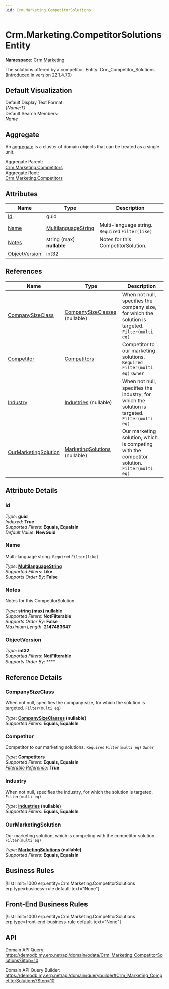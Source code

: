 ```yaml
---
uid: Crm.Marketing.CompetitorSolutions
---
```

# Crm.Marketing.CompetitorSolutions Entity

**Namespace:** [Crm.Marketing](Crm.Marketing.md)  

The solutions offered by a competitor. Entity: Crm_Competitor_Solutions (Introduced in version 22.1.4.70)

## Default Visualization
Default Display Text Format:  
_{Name:T}_  
Default Search Members:  
_Name_  

## Aggregate
An [aggregate](https://docs.erp.net/tech/advanced/concepts/aggregates.html) is a cluster of domain objects that can be treated as a single unit.  

Aggregate Parent:  
[Crm.Marketing.Competitors](Crm.Marketing.Competitors.md)  
Aggregate Root:  
[Crm.Marketing.Competitors](Crm.Marketing.Competitors.md)  

## Attributes

| Name | Type | Description |
| ---- | ---- | --- |
| [Id](Crm.Marketing.CompetitorSolutions.md#id) | guid |  
| [Name](Crm.Marketing.CompetitorSolutions.md#name) | [MultilanguageString](../data-types.md#multilanguagestring) | Multi-language string. `Required` `Filter(like)` 
| [Notes](Crm.Marketing.CompetitorSolutions.md#notes) | string (max) __nullable__ | Notes for this CompetitorSolution. 
| [ObjectVersion](Crm.Marketing.CompetitorSolutions.md#objectversion) | int32 |  

## References

| Name | Type | Description |
| ---- | ---- | --- |
| [CompanySizeClass](Crm.Marketing.CompetitorSolutions.md#companysizeclass) | [CompanySizeClasses](Crm.Marketing.CompanySizeClasses.md) (nullable) | When not null, specifies the company size, for which the solution is targeted. `Filter(multi eq)` |
| [Competitor](Crm.Marketing.CompetitorSolutions.md#competitor) | [Competitors](Crm.Marketing.Competitors.md) | Competitor to our marketing solutions. `Required` `Filter(multi eq)` `Owner` |
| [Industry](Crm.Marketing.CompetitorSolutions.md#industry) | [Industries](Crm.Marketing.Industries.md) (nullable) | When not null, specifies the industry, for which the solution is targeted. `Filter(multi eq)` |
| [OurMarketingSolution](Crm.Marketing.CompetitorSolutions.md#ourmarketingsolution) | [MarketingSolutions](Crm.Marketing.MarketingSolutions.md) (nullable) | Our marketing solution, which is competing with the competitor solution. `Filter(multi eq)` |


## Attribute Details

### Id

_Type_: **guid**  
_Indexed_: **True**  
_Supported Filters_: **Equals, EqualsIn**  
_Default Value_: **NewGuid**  

### Name

Multi-language string. `Required` `Filter(like)`

_Type_: **[MultilanguageString](../data-types.md#multilanguagestring)**  
_Supported Filters_: **Like**  
_Supports Order By_: **False**  

### Notes

Notes for this CompetitorSolution.

_Type_: **string (max) __nullable__**  
_Supported Filters_: **NotFilterable**  
_Supports Order By_: **False**  
_Maximum Length_: **2147483647**  

### ObjectVersion

_Type_: **int32**  
_Supported Filters_: **NotFilterable**  
_Supports Order By_: ****  


## Reference Details

### CompanySizeClass

When not null, specifies the company size, for which the solution is targeted. `Filter(multi eq)`

_Type_: **[CompanySizeClasses](Crm.Marketing.CompanySizeClasses.md) (nullable)**  
_Supported Filters_: **Equals, EqualsIn**  

### Competitor

Competitor to our marketing solutions. `Required` `Filter(multi eq)` `Owner`

_Type_: **[Competitors](Crm.Marketing.Competitors.md)**  
_Supported Filters_: **Equals, EqualsIn**  
_[Filterable Reference](https://docs.erp.net/dev/domain-api/filterable-references.html)_: **True**  

### Industry

When not null, specifies the industry, for which the solution is targeted. `Filter(multi eq)`

_Type_: **[Industries](Crm.Marketing.Industries.md) (nullable)**  
_Supported Filters_: **Equals, EqualsIn**  

### OurMarketingSolution

Our marketing solution, which is competing with the competitor solution. `Filter(multi eq)`

_Type_: **[MarketingSolutions](Crm.Marketing.MarketingSolutions.md) (nullable)**  
_Supported Filters_: **Equals, EqualsIn**  



## Business Rules

[!list limit=1000 erp.entity=Crm.Marketing.CompetitorSolutions erp.type=business-rule default-text="None"]

## Front-End Business Rules

[!list limit=1000 erp.entity=Crm.Marketing.CompetitorSolutions erp.type=front-end-business-rule default-text="None"]

## API

Domain API Query:
<https://demodb.my.erp.net/api/domain/odata/Crm_Marketing_CompetitorSolutions?$top=10>

Domain API Query Builder:
<https://demodb.my.erp.net/api/domain/querybuilder#Crm_Marketing_CompetitorSolutions?$top=10>

